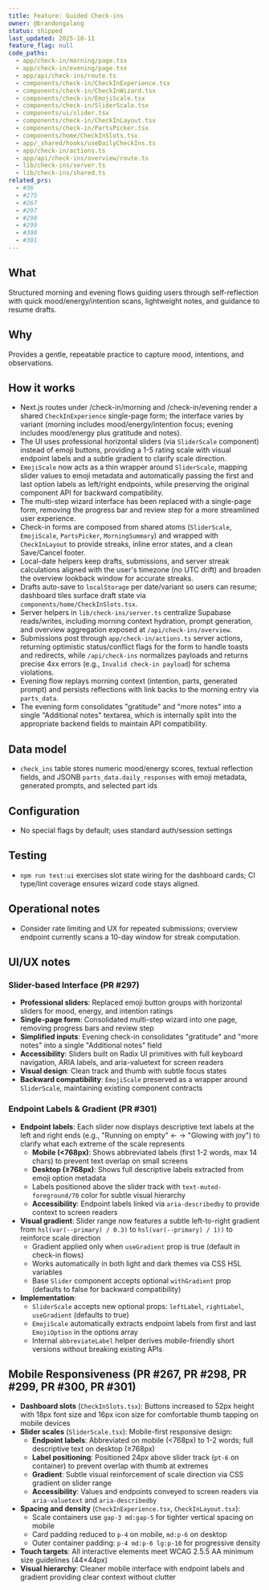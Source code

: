 ```yaml
---
title: Feature: Guided Check-ins
owner: @brandongalang
status: shipped
last_updated: 2025-10-11
feature_flag: null
code_paths:
  - app/check-in/morning/page.tsx
  - app/check-in/evening/page.tsx
  - app/api/check-ins/route.ts
  - components/check-in/CheckInExperience.tsx
  - components/check-in/CheckInWizard.tsx
  - components/check-in/EmojiScale.tsx
  - components/check-in/SliderScale.tsx
  - components/ui/slider.tsx
  - components/check-in/CheckInLayout.tsx
  - components/check-in/PartsPicker.tsx
  - components/home/CheckInSlots.tsx
  - app/_shared/hooks/useDailyCheckIns.ts
  - app/check-in/actions.ts
  - app/api/check-ins/overview/route.ts
  - lib/check-ins/server.ts
  - lib/check-ins/shared.ts
related_prs:
  - #36
  - #275
  - #267
  - #297
  - #298
  - #299
  - #300
  - #301
---
```


## What
Structured morning and evening flows guiding users through self-reflection with quick mood/energy/intention scans, lightweight notes, and guidance to resume drafts.

## Why
Provides a gentle, repeatable practice to capture mood, intentions, and observations.

## How it works
- Next.js routes under /check-in/morning and /check-in/evening render a shared `CheckInExperience` single-page form; the interface varies by variant (morning includes mood/energy/intention focus; evening includes mood/energy plus gratitude and notes).
- The UI uses professional horizontal sliders (via `SliderScale` component) instead of emoji buttons, providing a 1-5 rating scale with visual endpoint labels and a subtle gradient to clarify scale direction.
- `EmojiScale` now acts as a thin wrapper around `SliderScale`, mapping slider values to emoji metadata and automatically passing the first and last option labels as left/right endpoints, while preserving the original component API for backward compatibility.
- The multi-step wizard interface has been replaced with a single-page form, removing the progress bar and review step for a more streamlined user experience.
- Check-in forms are composed from shared atoms (`SliderScale`, `EmojiScale`, `PartsPicker`, `MorningSummary`) and wrapped with `CheckInLayout` to provide streaks, inline error states, and a clean Save/Cancel footer.
- Local-date helpers keep drafts, submissions, and server streak calculations aligned with the user's timezone (no UTC drift) and broaden the overview lookback window for accurate streaks.
- Drafts auto-save to `localStorage` per date/variant so users can resume; dashboard tiles surface draft state via `components/home/CheckInSlots.tsx`.
- Server helpers in `lib/check-ins/server.ts` centralize Supabase reads/writes, including morning context hydration, prompt generation, and overview aggregation exposed at `/api/check-ins/overview`.
- Submissions post through `app/check-in/actions.ts` server actions, returning optimistic status/conflict flags for the form to handle toasts and redirects, while `/api/check-ins` normalizes payloads and returns precise 4xx errors (e.g., `Invalid check-in payload`) for schema violations.
- Evening flow replays morning context (intention, parts, generated prompt) and persists reflections with link backs to the morning entry via `parts_data`.
- The evening form consolidates "gratitude" and "more notes" into a single "Additional notes" textarea, which is internally split into the appropriate backend fields to maintain API compatibility.

## Data model
- `check_ins` table stores numeric mood/energy scores, textual reflection fields, and JSONB `parts_data.daily_responses` with emoji metadata, generated prompts, and selected part ids

## Configuration
- No special flags by default; uses standard auth/session settings

## Testing
- `npm run test:ui` exercises slot state wiring for the dashboard cards; CI type/lint coverage ensures wizard code stays aligned.

## Operational notes
- Consider rate limiting and UX for repeated submissions; overview endpoint currently scans a 10-day window for streak computation.

## UI/UX notes

### Slider-based Interface (PR #297)
- **Professional sliders**: Replaced emoji button groups with horizontal sliders for mood, energy, and intention ratings
- **Single-page form**: Consolidated multi-step wizard into one page, removing progress bars and review step
- **Simplified inputs**: Evening check-in consolidates "gratitude" and "more notes" into a single "Additional notes" field
- **Accessibility**: Sliders built on Radix UI primitives with full keyboard navigation, ARIA labels, and aria-valuetext for screen readers
- **Visual design**: Clean track and thumb with subtle focus states
- **Backward compatibility**: `EmojiScale` preserved as a wrapper around `SliderScale`, maintaining existing component contracts

### Endpoint Labels & Gradient (PR #301)
- **Endpoint labels**: Each slider now displays descriptive text labels at the left and right ends (e.g., "Running on empty" ← → "Glowing with joy") to clarify what each extreme of the scale represents
  - **Mobile (<768px)**: Shows abbreviated labels (first 1-2 words, max 14 chars) to prevent text overlap on small screens
  - **Desktop (≥768px)**: Shows full descriptive labels extracted from emoji option metadata
  - Labels positioned above the slider track with `text-muted-foreground/70` color for subtle visual hierarchy
  - **Accessibility**: Endpoint labels linked via `aria-describedby` to provide context to screen readers
- **Visual gradient**: Slider range now features a subtle left-to-right gradient from `hsl(var(--primary) / 0.3)` to `hsl(var(--primary) / 1))` to reinforce scale direction
  - Gradient applied only when `useGradient` prop is true (default in check-in flows)
  - Works automatically in both light and dark themes via CSS HSL variables
  - Base `Slider` component accepts optional `withGradient` prop (defaults to false for backward compatibility)
- **Implementation**: 
  - `SliderScale` accepts new optional props: `leftLabel`, `rightLabel`, `useGradient` (defaults to true)
  - `EmojiScale` automatically extracts endpoint labels from first and last `EmojiOption` in the options array
  - Internal `abbreviateLabel` helper derives mobile-friendly short versions without breaking existing APIs

## Mobile Responsiveness (PR #267, PR #298, PR #299, PR #300, PR #301)
- **Dashboard slots** (`CheckInSlots.tsx`): Buttons increased to 52px height with 18px font size and 16px icon size for comfortable thumb tapping on mobile devices
- **Slider scales** (`SliderScale.tsx`): Mobile-first responsive design:
  - **Endpoint labels**: Abbreviated on mobile (<768px) to 1-2 words; full descriptive text on desktop (≥768px)
  - **Label positioning**: Positioned 24px above slider track (`pt-6` on container) to prevent overlap with thumb at extremes
  - **Gradient**: Subtle visual reinforcement of scale direction via CSS gradient on slider range
  - **Accessibility**: Values and endpoints conveyed to screen readers via `aria-valuetext` and `aria-describedby`
- **Spacing and density** (`CheckInExperience.tsx`, `CheckInLayout.tsx`):
  - Scale containers use `gap-3 md:gap-5` for tighter vertical spacing on mobile
  - Card padding reduced to `p-4` on mobile, `md:p-6` on desktop
  - Outer container padding: `p-4 md:p-6 lg:p-10` for progressive density
- **Touch targets**: All interactive elements meet WCAG 2.5.5 AA minimum size guidelines (44×44px)
- **Visual hierarchy**: Cleaner mobile interface with endpoint labels and gradient providing clear context without clutter
